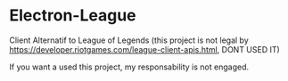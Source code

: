 # Electron-League
Client Alternatif to League of Legends (this project is not legal by https://developer.riotgames.com/league-client-apis.html, DONT USED IT)

If you want a used this project, my responsability is not engaged.
